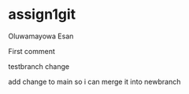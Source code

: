 # assign1git
Oluwamayowa Esan

First comment

testbranch change

add change to main so i can merge it into newbranch
